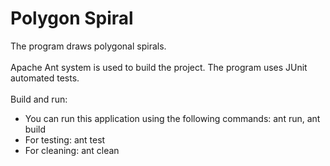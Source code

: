 # Polygon Spiral
The program draws polygonal spirals.<br>
<br>
Apache Ant system is used to build the project. The program uses JUnit automated tests.<br>
<br>
Build and run:
* You can run this application using the following commands: ant run, ant build
* For testing: ant test
* For cleaning: ant clean
